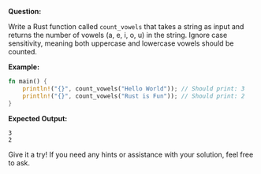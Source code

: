 **Question:**

Write a Rust function called `count_vowels` that takes a string as input and returns the number of vowels (a, e, i, o, u) in the string. Ignore case sensitivity, meaning both uppercase and lowercase vowels should be counted.

**Example:**
```rust
fn main() {
    println!("{}", count_vowels("Hello World")); // Should print: 3
    println!("{}", count_vowels("Rust is Fun")); // Should print: 2
}
```

**Expected Output:**
```
3
2
```

Give it a try! If you need any hints or assistance with your solution, feel free to ask.